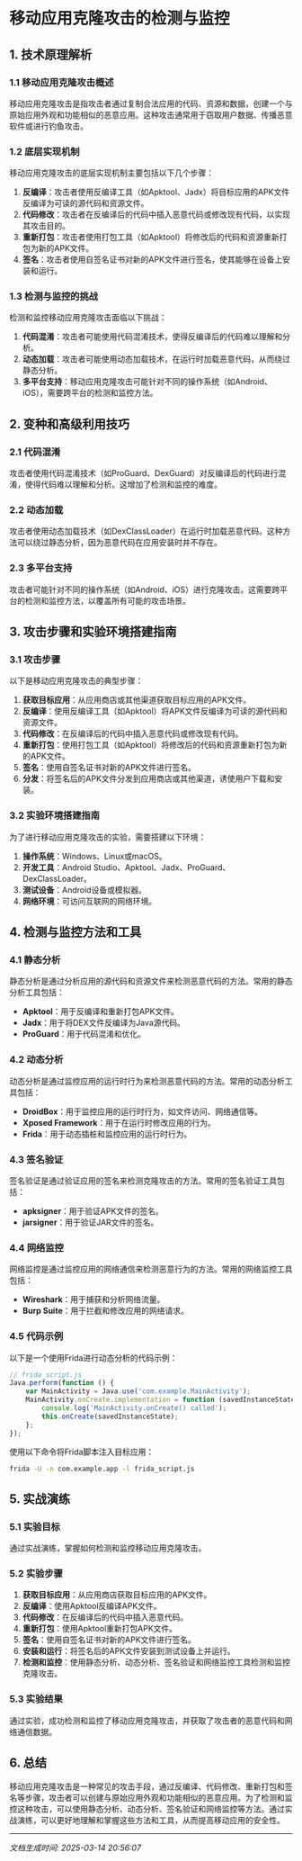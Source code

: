 # 移动应用克隆攻击的检测与监控

## 1. 技术原理解析

### 1.1 移动应用克隆攻击概述
移动应用克隆攻击是指攻击者通过复制合法应用的代码、资源和数据，创建一个与原始应用外观和功能相似的恶意应用。这种攻击通常用于窃取用户数据、传播恶意软件或进行钓鱼攻击。

### 1.2 底层实现机制
移动应用克隆攻击的底层实现机制主要包括以下几个步骤：

1. **反编译**：攻击者使用反编译工具（如Apktool、Jadx）将目标应用的APK文件反编译为可读的源代码和资源文件。
2. **代码修改**：攻击者在反编译后的代码中插入恶意代码或修改现有代码，以实现其攻击目的。
3. **重新打包**：攻击者使用打包工具（如Apktool）将修改后的代码和资源重新打包为新的APK文件。
4. **签名**：攻击者使用自签名证书对新的APK文件进行签名，使其能够在设备上安装和运行。

### 1.3 检测与监控的挑战
检测和监控移动应用克隆攻击面临以下挑战：

1. **代码混淆**：攻击者可能使用代码混淆技术，使得反编译后的代码难以理解和分析。
2. **动态加载**：攻击者可能使用动态加载技术，在运行时加载恶意代码，从而绕过静态分析。
3. **多平台支持**：移动应用克隆攻击可能针对不同的操作系统（如Android、iOS），需要跨平台的检测和监控方法。

## 2. 变种和高级利用技巧

### 2.1 代码混淆
攻击者使用代码混淆技术（如ProGuard、DexGuard）对反编译后的代码进行混淆，使得代码难以理解和分析。这增加了检测和监控的难度。

### 2.2 动态加载
攻击者使用动态加载技术（如DexClassLoader）在运行时加载恶意代码。这种方法可以绕过静态分析，因为恶意代码在应用安装时并不存在。

### 2.3 多平台支持
攻击者可能针对不同的操作系统（如Android、iOS）进行克隆攻击。这需要跨平台的检测和监控方法，以覆盖所有可能的攻击场景。

## 3. 攻击步骤和实验环境搭建指南

### 3.1 攻击步骤
以下是移动应用克隆攻击的典型步骤：

1. **获取目标应用**：从应用商店或其他渠道获取目标应用的APK文件。
2. **反编译**：使用反编译工具（如Apktool）将APK文件反编译为可读的源代码和资源文件。
3. **代码修改**：在反编译后的代码中插入恶意代码或修改现有代码。
4. **重新打包**：使用打包工具（如Apktool）将修改后的代码和资源重新打包为新的APK文件。
5. **签名**：使用自签名证书对新的APK文件进行签名。
6. **分发**：将签名后的APK文件分发到应用商店或其他渠道，诱使用户下载和安装。

### 3.2 实验环境搭建指南
为了进行移动应用克隆攻击的实验，需要搭建以下环境：

1. **操作系统**：Windows、Linux或macOS。
2. **开发工具**：Android Studio、Apktool、Jadx、ProGuard、DexClassLoader。
3. **测试设备**：Android设备或模拟器。
4. **网络环境**：可访问互联网的网络环境。

## 4. 检测与监控方法和工具

### 4.1 静态分析
静态分析是通过分析应用的源代码和资源文件来检测恶意代码的方法。常用的静态分析工具包括：

- **Apktool**：用于反编译和重新打包APK文件。
- **Jadx**：用于将DEX文件反编译为Java源代码。
- **ProGuard**：用于代码混淆和优化。

### 4.2 动态分析
动态分析是通过监控应用的运行时行为来检测恶意代码的方法。常用的动态分析工具包括：

- **DroidBox**：用于监控应用的运行时行为，如文件访问、网络通信等。
- **Xposed Framework**：用于在运行时修改应用的行为。
- **Frida**：用于动态插桩和监控应用的运行时行为。

### 4.3 签名验证
签名验证是通过验证应用的签名来检测克隆攻击的方法。常用的签名验证工具包括：

- **apksigner**：用于验证APK文件的签名。
- **jarsigner**：用于验证JAR文件的签名。

### 4.4 网络监控
网络监控是通过监控应用的网络通信来检测恶意行为的方法。常用的网络监控工具包括：

- **Wireshark**：用于捕获和分析网络流量。
- **Burp Suite**：用于拦截和修改应用的网络请求。

### 4.5 代码示例
以下是一个使用Frida进行动态分析的代码示例：

```javascript
// frida_script.js
Java.perform(function () {
    var MainActivity = Java.use('com.example.MainActivity');
    MainActivity.onCreate.implementation = function (savedInstanceState) {
        console.log('MainActivity.onCreate() called');
        this.onCreate(savedInstanceState);
    };
});
```

使用以下命令将Frida脚本注入目标应用：

```bash
frida -U -n com.example.app -l frida_script.js
```

## 5. 实战演练

### 5.1 实验目标
通过实战演练，掌握如何检测和监控移动应用克隆攻击。

### 5.2 实验步骤
1. **获取目标应用**：从应用商店获取目标应用的APK文件。
2. **反编译**：使用Apktool反编译APK文件。
3. **代码修改**：在反编译后的代码中插入恶意代码。
4. **重新打包**：使用Apktool重新打包APK文件。
5. **签名**：使用自签名证书对新的APK文件进行签名。
6. **安装和运行**：将签名后的APK文件安装到测试设备上并运行。
7. **检测和监控**：使用静态分析、动态分析、签名验证和网络监控工具检测和监控克隆攻击。

### 5.3 实验结果
通过实验，成功检测和监控了移动应用克隆攻击，并获取了攻击者的恶意代码和网络通信数据。

## 6. 总结
移动应用克隆攻击是一种常见的攻击手段，通过反编译、代码修改、重新打包和签名等步骤，攻击者可以创建与原始应用外观和功能相似的恶意应用。为了检测和监控这种攻击，可以使用静态分析、动态分析、签名验证和网络监控等方法。通过实战演练，可以更好地理解和掌握这些方法和工具，从而提高移动应用的安全性。

---

*文档生成时间: 2025-03-14 20:56:07*

